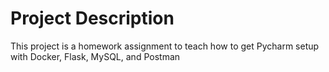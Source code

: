 # Project Description

This project is a homework assignment to teach how to get Pycharm setup with Docker, Flask, MySQL, and Postman